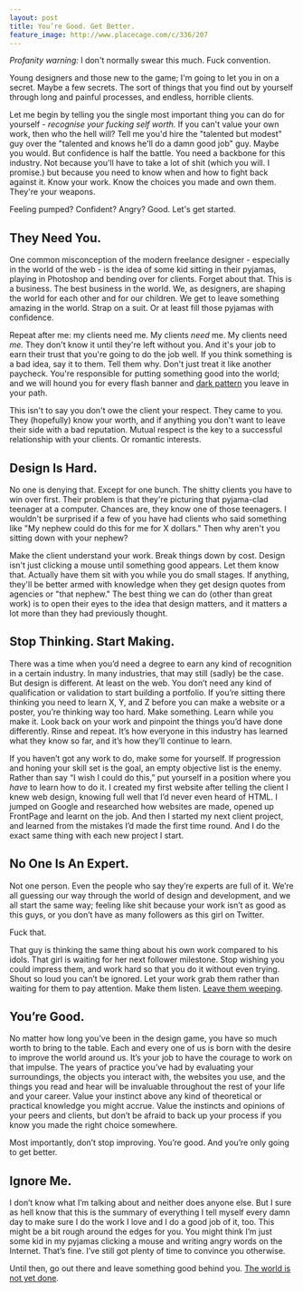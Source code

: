 ```yaml
---
layout: post
title: You’re Good. Get Better.
feature_image: http://www.placecage.com/c/336/207
---
```


_Profanity warning:_ I don't normally swear this much. Fuck convention.

Young designers and those new to the game; I'm going to let you in on a secret. Maybe a few secrets. The sort of things that you find out by yourself through long and painful processes, and endless, horrible clients.

Let me begin by telling you the single most important thing you can do for yourself - _recognise your fucking self worth._ If you can't value your own work, then who the hell will? Tell me you'd hire the "talented but modest" guy over the "talented and knows he'll do a damn good job" guy. Maybe you would. But confidence is half the battle. You need a backbone for this industry. Not because you'll have to take a lot of shit (which you will. I promise.) but because you need to know when and how to fight back against it. Know your work. Know the choices you made and own them. They're your weapons.

Feeling pumped? Confident? Angry? Good. Let's get started.



## They Need You.


One common misconception of the modern freelance designer - especially in the world of the web - is the idea of some kid sitting in their pyjamas, playing in Photoshop and bending over for clients. Forget about that. This is a business. The best business in the world. We, as designers, are shaping the world for each other and for our children. We get to leave something amazing in the world. Strap on a suit. Or at least fill those pyjamas with confidence.

Repeat after me: my clients need me. My clients _need_ me. My clients need _me._ They don't know it until they're left without you. And it's your job to earn their trust that you're going to do the job well. If you think something is a bad idea, say it to them. Tell them why. Don't just treat it like another paycheck. You're responsible for putting something good into the world; and we will hound you for every flash banner and [dark pattern](http://webdesign.tutsplus.com/articles/user-experience-articles/dark-patterns-in-ui-and-website-design/) you leave in your path.

This isn't to say you don't owe the client your respect. They came to you. They (hopefully) know your worth, and if anything you don't want to leave their side with a bad reputation. Mutual respect is the key to a successful relationship with your clients. Or romantic interests.



## Design Is Hard.


No one is denying that. Except for one bunch. The shitty clients you have to win over first. Their problem is that they're picturing that pyjama-clad teenager at a computer. Chances are, they know one of those teenagers. I wouldn't be surprised if a few of you have had clients who said something like "My nephew could do this for me for X dollars." Then why aren't you sitting down with your nephew?

Make the client understand your work. Break things down by cost. Design isn't just clicking a mouse until something good appears. Let them know that. Actually have them sit with you while you do small stages. If anything, they'll be better armed with knowledge when they get design quotes from agencies or "that nephew." The best thing we can do (other than great work) is to open their eyes to the idea that design matters, and it matters a lot more than they had previously thought.



## Stop Thinking. Start Making.


There was a time when you’d need a degree to earn any kind of recognition in a certain industry. In many industries, that may still (sadly) be the case. But design is different. At least on the web. You don’t need any kind of qualification or validation to start building a portfolio. If you’re sitting there thinking you need to learn X, Y, and Z before you can make a website or a poster, you’re thinking way too hard. Make something. Learn while you make it. Look back on your work and pinpoint the things you’d have done differently. Rinse and repeat. It’s how everyone in this industry has learned what they know so far, and it’s how they’ll continue to learn.

If you haven’t got any work to do, make some for yourself. If progression and honing your skill set is the goal, an empty objective list is the enemy. Rather than say “I wish I could do this,” put yourself in a position where you _have_ to learn how to do it. I created my first website after telling the client I knew web design, knowing full well that I’d never even heard of HTML. I jumped on Google and researched how websites are made, opened up FrontPage and learnt on the job. And then I started my next client project, and learned from the mistakes I’d made the first time round. And I do the exact same thing with each new project I start.



## No One Is An Expert.


Not one person. Even the people who say they’re experts are full of it. We’re all guessing our way through the world of design and development, and we all start the same way; feeling like shit because your work isn’t as good as this guys, or you don’t have as many followers as this girl on Twitter.

Fuck that.

That guy is thinking the same thing about his own work compared to his idols. That girl is waiting for her next follower milestone. Stop wishing you could impress them, and work hard so that you do it without even trying. Shout so loud you can’t be ignored. Let your work grab them rather than waiting for them to pay attention. Make them listen. [Leave them weeping](http://articles.morganallanknutson.com/leave-them-weeping).



## You’re Good.


No matter how long you’ve been in the design game, you have so much worth to bring to the table. Each and every one of us is born with the desire to improve the world around us. It’s your job to have the courage to work on that impulse. The years of practice you’ve had by evaluating your surroundings, the objects you interact with, the websites you use, and the things you read and hear will be invaluable throughout the rest of your life and your career. Value your instinct above any kind of theoretical or practical knowledge you might accrue. Value the instincts and opinions of your peers and clients, but don’t be afraid to back up your process if you know you made the right choice somewhere.

Most importantly, don’t stop improving. You’re good. And you’re only going to get better.



## Ignore Me.


I don’t know what I’m talking about and neither does anyone else. But I sure as hell know that this is the summary of everything I tell myself every damn day to make sure I do the work I love and I do a good job of it, too. This might be a bit rough around the edges for you. You might think I’m just some kid in my pyjamas clicking a mouse and writing angry words on the Internet. That’s fine. I’ve still got plenty of time to convince you otherwise.

Until then, go out there and leave something good behind you. [The world is not yet done](http://frankchimero.com/writing/2012/everything-was-made/).
